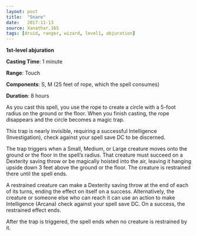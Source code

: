 ```yaml
---
layout: post
title:  "Snare"
date:   2017-11-13
source: Xanathar.165
tags: [druid, ranger, wizard, level1, abjuration]
---
```


**1st-level abjuration**

**Casting Time**: 1 minute

**Range**: Touch

**Components**: S, M (25 feet of rope, which the spell consumes)

**Duration**: 8 hours

As you cast this spell, you use the rope to create a circle with a 5-foot radius on the ground or the floor. When you finish casting, the rope disappears and the circle becomes a magic trap.
  
This trap is nearly invisible, requiring a successful Intelligence (Investigation), check against your spell save DC to be discerned.
	  
The trap triggers when a Small, Medium, or Large creature moves onto the ground or the floor in the spell’s radius. That creature must succeed on a Dexterity saving throw or be magically hoisted into the air, leaving it hanging upside down 3 feet above the ground or the floor. The creature is restrained there until the spell ends. 
	  
A restrained creature can make a Dexterity saving throw at the end of each of its turns, ending the effect on itself on a success. Alternatively, the creature or someone else who can reach it can use an action to make Intelligence (Arcana) check against your spell save DC. On a success, the restrained effect ends.
	  
After the trap is triggered, the spell ends when no creature is restrained by it. 
